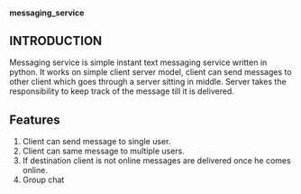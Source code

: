 #### messaging_service

## INTRODUCTION
Messaging service is simple instant text messaging service written in python. It works on simple client server model, client can
send messages to other client which goes through a server sitting in middle. Server takes the responsibility to keep track of the
message till it is delivered.

## Features
1) Client can send message to single user.
2) Client can same message to multiple users.
3) If destination client is not online messages are delivered once he comes online.
4) Group chat
